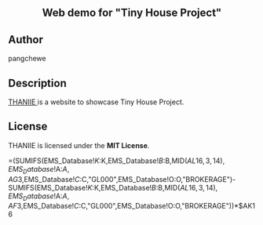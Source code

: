 <h2 align="center"> Web demo for "Tiny House Project"</h2>



## Author
pangchewe

## Description
<a href="https://pangchewe.github.io/tiny-house/" target="_blank"> THANIIE </a> is a website to showcase Tiny House Project. <!-- Built with love -->

## License
THANIIE is licensed under the **MIT License**.

=(SUMIFS(EMS_Database!$K:$K,EMS_Database!$B:$B,MID($AL16,3,14),EMS_Database!$A:$A,AG$3,EMS_Database!$C:$C,"GL000",EMS_Database!O:O,"BROKERAGE")-SUMIFS(EMS_Database!$K:$K,EMS_Database!$B:$B,MID($AL16,3,14),EMS_Database!$A:$A,AF$3,EMS_Database!$C:$C,"GL000",EMS_Database!O:O,"BROKERAGE"))*$AK16


